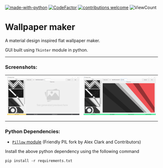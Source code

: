 [![made-with-python](https://img.shields.io/static/v1?label=Made%20with&message=Python&logo=python&labelColor=FFD745&color=3475A7)](https://www.python.org/)
[![CodeFactor](https://www.codefactor.io/repository/github/sourhub226/wallpaper-maker-python/badge)](https://www.codefactor.io/repository/github/sourhub226/wallpaper-maker-python)
[![contributions welcome](https://img.shields.io/badge/contributions-welcome-brightgreen.svg?style=flat)](https://github.com/sourhub226/wallpaper-maker-python/issues)
![ViewCount](https://views.whatilearened.today/views/github/sourhub226/wallpaper-maker-python.svg)

# Wallpaper maker

A material design inspired flat wallpaper maker.

GUI built using `Tkinter` module in python.

---

### Screenshots:

| ![gui](gui.png) | ![preview](preview.png) |
| --------------- | ----------------------- |

---

### Python Dependencies:

-   [`Pillow` module](https://pypi.org/project/Pillow/) (Friendly PIL fork by Alex Clark and Contributors)

Install the above python dependency using the following command

    pip install -r requirements.txt
